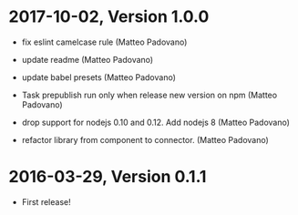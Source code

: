 2017-10-02, Version 1.0.0
=========================

 * fix eslint camelcase rule (Matteo Padovano)

 * update readme (Matteo Padovano)

 * update babel presets (Matteo Padovano)

 * Task prepublish run only when release new version on npm (Matteo Padovano)

 * drop support for nodejs 0.10 and 0.12. Add nodejs  8 (Matteo Padovano)

 * refactor library from component to connector. (Matteo Padovano)


2016-03-29, Version 0.1.1
=========================

 * First release!
